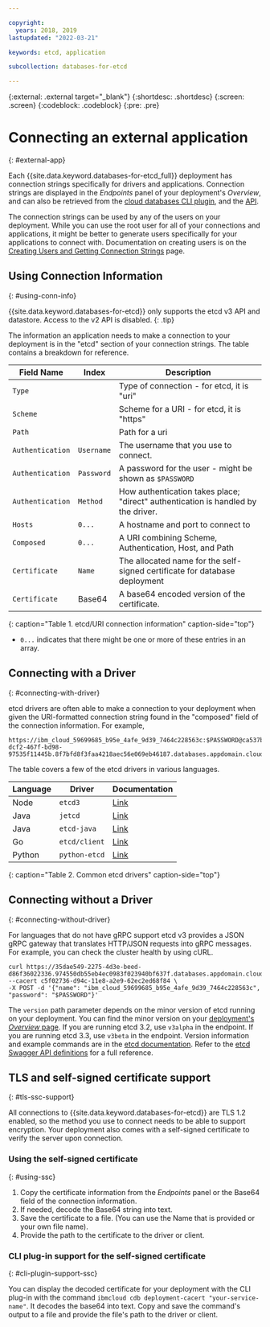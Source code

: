 ```yaml
---

copyright:
  years: 2018, 2019
lastupdated: "2022-03-21"

keywords: etcd, application

subcollection: databases-for-etcd

---
```


{:external: .external target="_blank"}
{:shortdesc: .shortdesc}
{:screen: .screen}
{:codeblock: .codeblock}
{:pre: .pre}

# Connecting an external application
{: #external-app}

Each {{site.data.keyword.databases-for-etcd_full}} deployment has connection strings specifically for drivers and applications. Connection strings are displayed in the *Endpoints* panel of your deployment's *Overview*, and can also be retrieved from the [cloud databases CLI plugin](/docs/databases-cli-plugin?topic=databases-cli-plugin-cdb-reference#deployment-connections), and the [API](https://{DomainName}/apidocs/cloud-databases-api#discover-connection-information-for-a-deployment-f-e81026).

The connection strings can be used by any of the users on your deployment. While you can use the root user for all of your connections and applications, it might be better to generate users specifically for your applications to connect with. Documentation on creating users is on the [Creating Users and Getting Connection Strings](/docs/databases-for-etcd?topic=databases-for-etcd-connection-strings) page.

## Using Connection Information
{: #using-conn-info}

{{site.data.keyword.databases-for-etcd}} only supports the etcd v3 API and datastore. Access to the v2 API is disabled.
{: .tip}

The information an application needs to make a connection to your deployment is in the "etcd" section of your connection strings. The table contains a breakdown for reference.

Field Name|Index|Description
----------|-----|-----------
`Type`||Type of connection - for etcd, it is "uri"
`Scheme`||Scheme for a URI - for etcd, it is "https"
`Path`||Path for a uri
`Authentication`|`Username`|The username that you use to connect.
`Authentication`|`Password`|A password for the user - might be shown as `$PASSWORD`
`Authentication`|`Method`|How authentication takes place; "direct" authentication is handled by the driver.
`Hosts`|`0...`|A hostname and port to connect to
`Composed`|`0...`|A URI combining Scheme, Authentication, Host, and Path
`Certificate`|`Name`|The allocated name for the self-signed certificate for database deployment
`Certificate`|Base64|A base64 encoded version of the certificate.
{: caption="Table 1. etcd/URI connection information" caption-side="top"}

* `0...` indicates that there might be one or more of these entries in an array.

## Connecting with a Driver
{: #connecting-with-driver}

etcd drivers are often able to make a connection to your deployment when given the URI-formatted connection string found in the "composed" field of the connection information. For example, 
```shell
https://ibm_cloud_59699685_b95e_4afe_9d39_7464c228563c:$PASSWORD@ca537b4d-dcf2-467f-bd98-97535f11445b.8f7bfd8f3faa4218aec56e069eb46187.databases.appdomain.cloud:32218
```

The table covers a few of the etcd drivers in various languages.

Language|Driver|Documentation
----------|-----|-----------
Node|`etcd3`|[Link](https://microsoft.github.io/etcd3/classes/etcd3.html)
Java|`jetcd`|[Link](https://github.com/etcd-io/jetcd)
Java|`etcd-java`|[Link](https://github.com/IBM/etcd-java)
Go|`etcd/client`|[Link](https://github.com/etcd-io/etcd/tree/master/client)
Python|`python-etcd`|[Link](https://python-etcd.readthedocs.io/en/latest/)
{: caption="Table 2. Common etcd drivers" caption-side="top"}

## Connecting without a Driver
{: #connecting-without-driver}

For languages that do not have gRPC support etcd v3 provides a JSON gRPC gateway that translates HTTP/JSON requests into gRPC messages. For example, you can check the cluster health by using cURL.
```shell
curl https://35dae549-2275-4d3e-beed-d86f36022336.974550db55eb4ec0983f023940bf637f.databases.appdomain.cloud:32460/{version}/cluster/member/list --cacert c5f02736-d94c-11e8-a2e9-62ec2ed68f84 \
-X POST -d '{"name": "ibm_cloud_59699685_b95e_4afe_9d39_7464c228563c", "password": "$PASSWORD"}'
```

The `version` path parameter depends on the minor version of etcd running on your deployment. You can find the minor version on your [deployment's *Overview* page](/docs/databases-for-etcd?topic=databases-for-etcd-dashboard-overview). If you are running etcd 3.2, use `v3alpha` in the endpoint. If you are running etcd 3.3, use `v3beta` in the endpoint. Version information and example commands are in the [etcd documentation](https://etcd.io/docs/v3.4.0/dev-guide/api_grpc_gateway/). Refer to the [etcd Swagger API definitions](https://github.com/etcd-io/etcd/blob/master/Documentation/dev-guide/apispec/swagger/rpc.swagger.json) for a full reference. 

## TLS and self-signed certificate support
{: #tls-ssc-support}

All connections to {{site.data.keyword.databases-for-etcd}} are TLS 1.2 enabled, so the method you use to connect needs to be able to support encryption. Your deployment also comes with a self-signed certificate to verify the server upon connection. 

### Using the self-signed certificate
{: #using-ssc}

1. Copy the certificate information from the *Endpoints* panel or the Base64 field of the connection information. 
2. If needed, decode the Base64 string into text. 
3. Save the certificate  to a file. (You can use the Name that is provided or your own file name).
4. Provide the path to the certificate to the driver or client.

### CLI plug-in support for the self-signed certificate
{: #cli-plugin-support-ssc}

You can display the decoded certificate for your deployment with the CLI plug-in with the command `ibmcloud cdb deployment-cacert "your-service-name"`. It decodes the base64 into text. Copy and save the command's output to a file and provide the file's path to the driver or client.